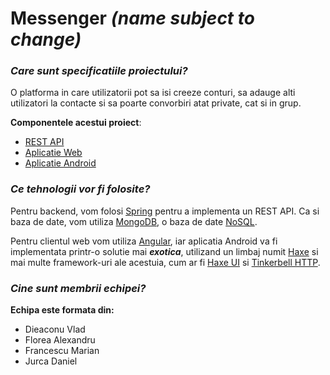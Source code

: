 # Messenger _(name subject to change)_
### _Care sunt specificatiile proiectului?_
O platforma in care utilizatorii pot sa isi creeze conturi, sa adauge alti utilizatori la contacte si sa poarte convorbiri atat private, cat si in grup.

**Componentele acestui proiect**: 

- [REST API](https://github.com/DrBaxR/Messenger-Server)
- [Aplicatie Web](https://github.com/DrBaxR/Messenger-Client-Web)
- [Aplicatie Android](https://github.com/DrBaxR/Messenger-Client-Android)

### _Ce tehnologii vor fi folosite?_
Pentru backend, vom folosi [Spring](https://spring.io/why-spring) pentru a implementa un REST API. Ca si baza de date, vom utiliza [MongoDB](https://www.mongodb.com/), o baza de date [NoSQL](https://en.wikipedia.org/wiki/NoSQL).

Pentru clientul web vom utiliza [Angular](https://angular.io/docs), iar aplicatia Android va fi implementata printr-o solutie mai _**exotica**_, utilizand un limbaj numit [Haxe](https://haxe.org/use-cases/) si mai multe framework-uri ale acestuia, cum ar fi [Haxe UI](http://haxeui.org/) si [Tinkerbell HTTP](https://haxetink.github.io/tink_http/#/).

### _Cine sunt membrii echipei?_

**Echipa este formata din:**

- Dieaconu Vlad
- Florea Alexandru
- Francescu Marian
- Jurca Daniel
